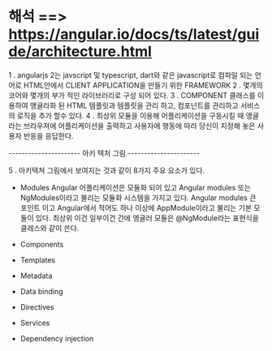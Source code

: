 
# 해석 ==> https://angular.io/docs/ts/latest/guide/architecture.html

1 . angularjs 2는 javscript 및 typescript, dart와 같은 javascript로 컴파일 되는 언어로 HTML안에서 CLIENT APPLICATION을 만들기 위한 FRAMEWORK
2 . 몇개의 코어와 몇개의 부가 적인 라이브러리로 구성 되어 있다. 
3 . COMPONENT 클래스를 이용하여 앵귤라화 된 HTML 템플릿과 템플릿을 관리 하고, 컴포넌트를 관리하고 서비스의 로직을 추가 할수 있다.
4 . 최상위 모듈을 이용해 어플리케이션을 구동시킬 때 앵귤라는 브라우져에 어플리케이션을 출력하고 사용자에 행동에 따라 당신이 지정해 놓은 사용자 반응을 응답한다. 

---------------------- 아키 텍처 그림 ----------------------

5 . 아키텍쳐 그림에서 보여지는 것과 같이 8가지 주요 요소가 있다. 
- Modules
 Angular 어플리케이션은 모듈화 되어 있고 Angular modules 또는 NgModules이라고 불리는 모듈화 시스템을 가지고 있다. 
 Angular modules 큰 포인트 이고 Angular에서 적어도 하나 이상에  AppModule이라고 불리는 기본 모둘이 있다. 
 최상위 이건 일부이건 간에 엥귤러 모듈은 @NgModule라는 표현식을 클레스와 같이 쓴다. 

- Components
- Templates
- Metadata
- Data binding
- Directives
- Services
- Dependency injection